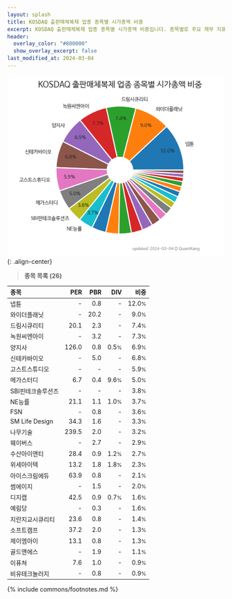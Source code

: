 ```yaml
---
layout: splash
title: KOSDAQ 출판매체복제 업종 종목별 시가총액 비중
excerpt: KOSDAQ 출판매체복제 업종 종목별 시가총액 비중입니다. 종목별로 주요 재무 지표를 함께 표시합니다.
header:
  overlay_color: "#800000"
  show_overlay_excerpt: false
last_modified_at: 2024-03-04
---
```



![KOSDAQ 출판매체복제 업종 종목별 시가총액 비중](/stats/sector/images/kosdaq_업종_출판매체복제_종목.png){: .align-center}


> **종목 목록 (26)**<a id="list"></a>

| **종목** | **PER** | **PBR** | **DIV** | **비중** |
| :------- | ------: | ------: | ------: | -------: |
| 넵튠 | - | 0.8 | - | 12.0<small>%</small> |
| 와이더플래닛 | - | 20.2 | - | 9.0<small>%</small> |
| 드림시큐리티 | 20.1 | 2.3 | - | 7.4<small>%</small> |
| 녹원씨엔아이 | - | 3.2 | - | 7.3<small>%</small> |
| 양지사 | 126.0 | 0.8 | 0.5<small>%</small> | 6.9<small>%</small> |
| 신테카바이오 | - | 5.0 | - | 6.8<small>%</small> |
| 고스트스튜디오 | - | - | - | 5.9<small>%</small> |
| 메가스터디 | 6.7 | 0.4 | 9.6<small>%</small> | 5.0<small>%</small> |
| SBI핀테크솔루션즈 | - | - | - | 3.8<small>%</small> |
| NE능률 | 21.1 | 1.1 | 1.0<small>%</small> | 3.7<small>%</small> |
| FSN | - | 0.8 | - | 3.6<small>%</small> |
| SM Life Design | 34.3 | 1.6 | - | 3.3<small>%</small> |
| 나무기술 | 239.5 | 2.0 | - | 3.2<small>%</small> |
| 웨이버스 | - | 2.7 | - | 2.9<small>%</small> |
| 수산아이앤티 | 28.4 | 0.9 | 1.2<small>%</small> | 2.7<small>%</small> |
| 위세아이텍 | 13.2 | 1.8 | 1.8<small>%</small> | 2.3<small>%</small> |
| 아이스크림에듀 | 63.9 | 0.8 | - | 2.1<small>%</small> |
| 썸에이지 | - | 1.5 | - | 2.0<small>%</small> |
| 디지캡 | 42.5 | 0.9 | 0.7<small>%</small> | 1.6<small>%</small> |
| 예림당 | - | 0.3 | - | 1.6<small>%</small> |
| 지란지교시큐리티 | 23.6 | 0.8 | - | 1.4<small>%</small> |
| 소프트캠프 | 37.2 | 2.0 | - | 1.3<small>%</small> |
| 제이엠아이 | 13.1 | 0.8 | - | 1.3<small>%</small> |
| 골드앤에스 | - | 1.9 | - | 1.1<small>%</small> |
| 이퓨쳐 | 7.6 | 1.0 | - | 0.9<small>%</small> |
| 비유테크놀러지 | - | 0.8 | - | 0.9<small>%</small> |

{% include commons/footnotes.md %}